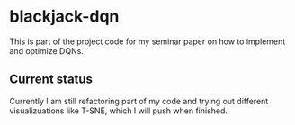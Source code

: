# blackjack-dqn
This is part of the project code for my seminar paper on how to implement and optimize DQNs.

## Current status
Currently I am still refactoring part of my code and trying out different visualizuations like T-SNE, which I will push when finished.
